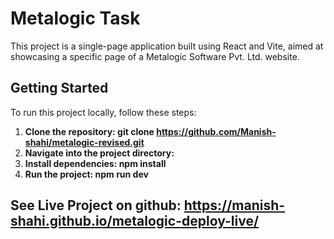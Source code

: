 # Metalogic Task

This project is a single-page application built using React and Vite, aimed at showcasing a specific page of a Metalogic Software Pvt. Ltd. website.

## Getting Started

To run this project locally, follow these steps:

1. **Clone the repository: git clone https://github.com/Manish-shahi/metalogic-revised.git**
2. **Navigate into the project directory:**
3. **Install dependencies: npm install**
4. **Run the project: npm run dev**

## See Live Project on github: https://manish-shahi.github.io/metalogic-deploy-live/ 
